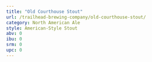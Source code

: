 ```yaml
---
title: "Old Courthouse Stout"
url: /trailhead-brewing-company/old-courthouse-stout/
category: North American Ale
style: American-Style Stout
abv: 0
ibu: 0
srm: 0
upc: 0
---
```


